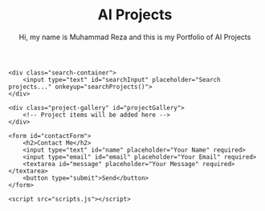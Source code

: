 <!DOCTYPE html>
<html lang="en">
<head>
    <meta charset="UTF-8">
    <meta name="viewport" content="width=device-width, initial-scale=1.0">
    <title>AI Projects Portfolio</title>
    <link rel="stylesheet" href="styles.css">
</head>
<body>
    <header>
        <h1>AI Projects</h1>
        <p>Hi, my name is Muhammad Reza and this is my Portfolio of AI Projects</p>
    </header>

    <div class="search-container">
        <input type="text" id="searchInput" placeholder="Search projects..." onkeyup="searchProjects()">
    </div>

    <div class="project-gallery" id="projectGallery">
        <!-- Project items will be added here -->
    </div>

    <form id="contactForm">
        <h2>Contact Me</h2>
        <input type="text" id="name" placeholder="Your Name" required>
        <input type="email" id="email" placeholder="Your Email" required>
        <textarea id="message" placeholder="Your Message" required></textarea>
        <button type="submit">Send</button>
    </form>

    <script src="scripts.js"></script>
</body>
</html>

